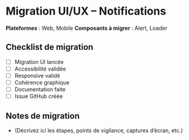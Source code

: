 # Migration UI/UX – Notifications

**Plateformes** : Web, Mobile
**Composants à migrer** : Alert, Loader

## Checklist de migration

- [ ] Migration UI lancée
- [ ] Accessibilité validée
- [ ] Responsive validé
- [ ] Cohérence graphique
- [ ] Documentation faite
- [ ] Issue GitHub créée

## Notes de migration

- (Décrivez ici les étapes, points de vigilance, captures d’écran, etc.)
